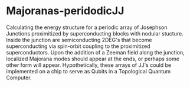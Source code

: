 # Majoranas-peridodicJJ
Calculating the energy structure for a periodic array of Josephson Junctions proximitized by superconducting blocks with nodular stucture. Inside the junction are semiconducting 2DEG's that become superconducting via spin-orbit coupling to the proximitized superconductors. Upon the addition of a Zeeman field along the junction, localized Majorana modes should appear at the ends, or perhaps some other form will appear. Hypothetically, these arrays of JJ's could be implemented on a chip to serve as Qubits in a Topological Quantum Computer. 
